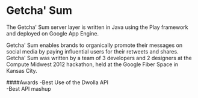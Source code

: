 Getcha' Sum
====

The Getcha' Sum server layer is written in Java using the Play framework and deployed on Google App Engine.

Getcha' Sum enables brands to organically promote their messages on social media by paying influential users for their retweets and shares.  Getcha' Sum was written by a team of 3 developers and 2 designers at the Compute Midwest 2012 hackathon, held at the Google Fiber Space in Kansas City.

####Awards
-Best Use of the Dwolla API<br/>
-Best API mashup
